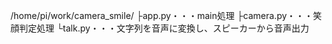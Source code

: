 /home/pi/work/camera_smile/
├app.py・・・main処理 
├camera.py・・・笑顔判定処理 
└talk.py・・・文字列を音声に変換し、スピーカーから音声出力
